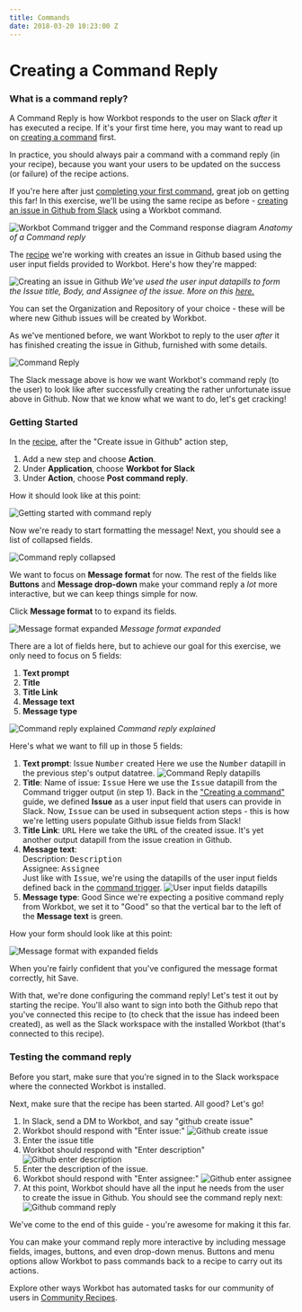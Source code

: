 ```yaml
---
title: Commands
date: 2018-03-20 10:23:00 Z
---
```


# Creating a Command Reply
### What is a command reply?
A Command Reply is how Workbot responds to the user on Slack *after* it has executed a recipe. If it's your first time here, you may want to read up on [creating a command](/workbot/workbot-commands.md) first.

In practice, you should always pair a command with a command reply (in your recipe), because you want your users to be updated on the success (or failure) of the recipe actions.

If you're here after just [completing your first command](/workbot/workbot-commands.md), great job on getting this far! In this exercise, we'll be using the same recipe as before - [creating an issue in Github from Slack](https://www.workato.com/recipes/663926-create-an-issue-on-github-from-slack-using-workbot#recipe) using a Workbot command.


![Workbot Command trigger and the Command response diagram](/assets/images/workbot/workbot-actions/anatomy-of-a-command-reply.gif)
*Anatomy of a Command reply*

The [recipe](https://www.workato.com/recipes/663926-create-an-issue-on-github-from-slack-using-workbot#recipe) we're working with creates an issue in Github based using the user input fields provided to Workbot. Here's how they're mapped:

![Creating an issue in Github](/assets/images/workbot/workbot-actions/create-issue-github.png)
*We've used the user input datapills to form the Issue title, Body, and Assignee of the issue. More on this [here.](/workbot/workbot-commands.md#user-input-fields)*

You can set the Organization and Repository of your choice - these will be where new Github issues will be created by Workbot.

As we've mentioned before, we want Workbot to reply to the user *after* it has finished creating the issue in Github, furnished with some details.

![Command Reply](/assets/images/workbot/workbot-actions/command-reply.png)

The Slack message above is how we want Workbot's command reply (to the user) to look like after successfully creating the rather unfortunate issue above in Github. Now that we know what we want to do, let's get cracking!

### Getting Started

In the [recipe](https://www.workato.com/recipes/663926-create-an-issue-on-github-from-slack-using-workbot#recipe), after the "Create issue in Github" action step,
1. Add a new step and choose **Action**.
2. Under **Application**, choose **Workbot for Slack**
3. Under **Action**, choose **Post command reply**.

How it should look like at this point:

![Getting started with command reply](/assets/images/workbot/workbot-actions/getting-started-with-command-reply.png)

Now we're ready to start formatting the message! Next, you should see a list of collapsed fields.

![Command reply collapsed](/assets/images/workbot/workbot-actions/command-reply-collapsed.png)

We want to focus on **Message format** for now. The rest of the fields like **Buttons** and **Message drop-down** make your command reply a *lot* more interactive, but we can keep things simple for now.

Click **Message format** to to expand its fields.

![Message format expanded](/assets/images/workbot/workbot-actions/message-format-expanded.png)
*Message format expanded*

There are a lot of fields here, but to achieve our goal for this exercise, we only need to focus on 5 fields:
1. **Text prompt**
2. **Title**
3. **Title Link**
4. **Message text**
5. **Message type**

![Command reply explained](/assets/images/workbot/workbot-actions/command-reply-explained.png)
*Command reply explained*

Here's what we want to fill up in those 5 fields:
1. **Text prompt**: Issue <kbd>Number</kbd> created
Here we use the <kbd>Number</kbd> datapill in the previous step's output datatree.
![Command Reply datapills](/assets/images/workbot/workbot-actions/command-reply-datapills.png)
2. **Title**: Name of issue: <kbd>Issue</kbd>
Here we use the <kbd>Issue</kbd> datapill from the Command trigger output (in step 1). Back in the ["Creating a command"](/workbot/workbot-commands.md#user-input-fields) guide, we defined **Issue** as a user input field that users can provide in Slack. Now, <kbd>Issue</kbd> can be used in subsequent action steps - this is how we're letting users populate Github issue fields from Slack!
3. **Title Link**: <kbd>URL</kbd>
Here we take the <kbd>URL</kbd> of the created issue. It's yet another output datapill from the issue creation in Github.
4. **Message text**:<br>Description: <kbd>Description</kbd><br>Assignee: <kbd>Assignee</kbd><br>
Just like with <kbd>Issue</kbd>, we're using the datapills of the user input fields defined back in the [command trigger](/workbot/workbot-commands.md#user-input-fields).
![User input fields datapills](/assets/images/workbot/workbot-actions/user-input-fields-datapills.png)
5. **Message type**: Good
Since we're expecting a positive command reply from Workbot, we set it to "Good" so that the vertical bar to the left of the **Message text** is green.

How your form should look like at this point:

![Message format with expanded fields](/assets/images/workbot/workbot-actions/message-format-expanded-with-fields.png)

When you're fairly confident that you've configured the message format correctly, hit Save.

With that, we're done configuring the command reply! Let's test it out by starting the recipe. You'll also want to sign into both the Github repo that you've connected this recipe to (to check that the issue has indeed been created), as well as the Slack workspace with the installed Workbot (that's connected to this recipe).

### Testing the command reply

Before you start, make sure that you're signed in to the Slack workspace where the connected Workbot is installed.

Next, make sure that the recipe has been started. All good? Let's go!

1. In Slack, send a DM to Workbot, and say "github create issue"
2. Workbot should respond with "Enter issue:"
![Github create issue](/assets/images/workbot/workbot-actions/github-create-issue.png)
3. Enter the issue title
4. Workbot should respond with "Enter description"
![Github enter description](/assets/images/workbot/workbot-actions/github-enter-description.png)
5. Enter the description of the issue.
6. Workbot should respond with "Enter assignee:"
![Github enter assignee](/assets/images/workbot/workbot-actions/github-enter-assignee.png)
7. At this point, Workbot should have all the input he needs from the user to create the issue in Github. You should see the command reply next:
![Github command reply](/assets/images/workbot/workbot-actions/github-command-reply.png)

We've come to the end of this guide - you're awesome for making it this far.

You can make your command reply more interactive by including message fields, images, buttons, and even drop-down menus. Buttons and menu options allow Workbot to pass commands back to a recipe to carry out its actions.

Explore other ways Workbot has automated tasks for our community of users in [Community Recipes](https://www.workato.com/recipes/browse?q=workbot).
